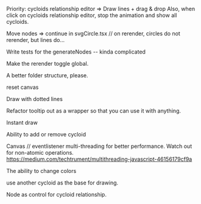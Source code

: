 Priority: cycloids relationship editor => Draw lines + drag & drop
Also, when click on cycloids relationship editor, stop the animation and show all cycloids.

Move nodes => continue in svgCircle.tsx // on rerender, circles do not rerender, but lines do...

Write tests for the generateNodes -- kinda complicated

Make the rerender toggle global.

A better folder structure, please.

reset canvas

Draw with dotted lines

Refactor tooltip out as a wrapper so that you can use it with anything.

Instant draw

Ability to add or remove cycloid

Canvas // eventlistener multi-threading for better performance. Watch out for non-atomic operations.
https://medium.com/techtrument/multithreading-javascript-46156179cf9a

The ability to change colors

use another cycloid as the base for drawing.

Node as control for cycloid relationship.
